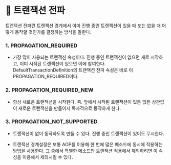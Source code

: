 # 🍃 트랜잭션 전파

트랜잭션 전파란 트랜잭션 경계에서 이미 진행 중인 트랜잭션이 있을 때 또는 없을 때 어떻게 동작할 것인가를 결정하는 방식을 말한다.

### 1. PROPAGATION_REQUIRED

- 가장 많이 사용되는 트랜잭션 속성이다. 진행 중인 트랜잭션이 없으면 새로 시작하고, 이미 시작된 트랜잭션이 있으면 이에 참여한다. DefaultTransactionDefinition의 트랜잭션 전파 속성은 바로 이 PROPAGATION_REQUIRED이다.

### 2. PROPAGATION_REQUIRED_NEW

- 항상 새로운 트랜잭션을 시작한다. 즉. 앞에서 시작된 트랜잭션이 있든 없든 상관없이 새로운 트랜잭션을 만들어서 독자적으로 동작하게 한다.

### 3. PROPAGATION_NOT_SUPPORTED

- 트랜잭션이 없이 동작하도록 만들 수 있다. 진행 중인 트랜잭션이 있어도 무시한다.

- 트랜잭션 경계설정은 보통 AOP를 이용해 한 번에 많은 메소드에 동시에 적용하는 방법을 사용한다. 그 중에서 특별한 메소드만 트랜잭션 적용에서 제외하려면 이 속성을 이용해서 제외시킬 수 있다.